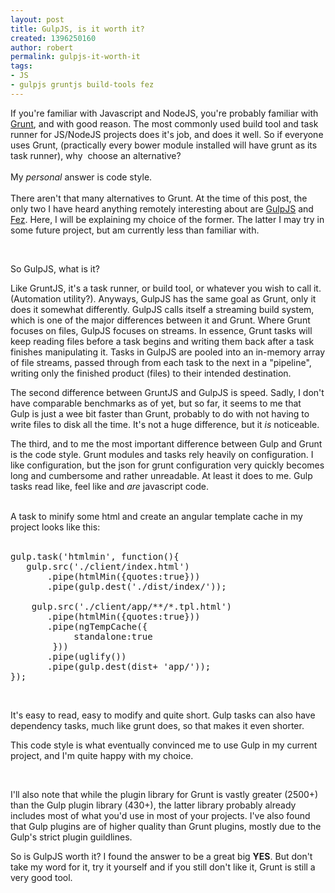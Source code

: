 ```yaml
---
layout: post
title: GulpJS, is it worth it?
created: 1396250160
author: robert
permalink: gulpjs-it-worth-it
tags:
- JS
- gulpjs gruntjs build-tools fez
---
```

<p>If you&#39;re familiar with Javascript and NodeJS, you&#39;re probably familiar with <a href="http://gruntjs.com/">Grunt</a>, and with good reason. The most commonly used build tool and task runner for JS/NodeJS projects does it&#39;s job, and does it well.&nbsp;So if everyone uses Grunt, (practically every bower module installed will have grunt as its task runner), why &nbsp;choose an alternative?<br />
<br />
My <em>personal</em> answer is code style.&nbsp;<br />
<br />
There aren&#39;t that many alternatives to Grunt. At the time of this post, the only two I have heard anything remotely interesting about are <a href="http://gulpjs.com/">GulpJS</a> and <a href="http://fez.github.io/">Fez</a>. Here, I will be explaining my choice of the former. The latter I may try in some future project, but am currently less than familiar with.</p>

<p>&nbsp;</p>

<p><span style="font-size:14px;">So GulpJS, what is it?</span></p>

<p>Like GruntJS, it&#39;s a task runner, or build tool, or whatever you wish to call it. (Automation utility?). Anyways, GulpJS has the same goal as Grunt, only it does it somewhat differently. GulpJS calls itself&nbsp;a streaming build system, which is one of the major differences between it and Grunt. Where Grunt focuses on files, GulpJS focuses on streams. In essence, Grunt tasks will keep reading files before a task begins&nbsp;and writing them back after a task finishes manipulating it. Tasks in GulpJS are pooled into an in-memory array of file&nbsp;streams, passed through from each task to the next in a &quot;pipeline&quot;, writing only the finished product (files) to their intended destination.</p>

<p>The second difference between GruntJS and GulpJS is speed. Sadly, I don&#39;t have comparable&nbsp;benchmarks as of yet, but so far, it seems to me that Gulp&nbsp;is just a wee bit faster than Grunt, probably to do with not having to write files to disk all the time. It&#39;s not a huge difference, but it <em>is</em> noticeable.&nbsp;</p>

<p>The third, and to me the most important difference between Gulp and Grunt is the code style. Grunt modules and tasks rely heavily on configuration. I like configuration, but the json for grunt configuration very quickly becomes long and cumbersome and rather unreadable. At least it does to me. Gulp tasks read like, feel like and <em>are&nbsp;</em>javascript code.&nbsp;<br />
&nbsp;</p>

<p>A task to minify some html and create an angular template cache in my project looks like this:<br />
&nbsp;</p>

<pre>
gulp.task(&#39;htmlmin&#39;, function(){
   gulp.src(&#39;./client/index.html&#39;)
       .pipe(htmlMin({quotes:true}))
       .pipe(gulp.dest(&#39;./dist/index/&#39;));

    gulp.src(&#39;./client/app/**/*.tpl.html&#39;)
       .pipe(htmlMin({quotes:true}))
       .pipe(ngTempCache({
            standalone:true
        }))
       .pipe(uglify())
       .pipe(gulp.dest(dist+ &#39;app/&#39;));
});</pre>

<p>&nbsp;</p>

<p>It&#39;s easy to read, easy to modify and quite short. Gulp tasks can also have dependency tasks, much like grunt does, so that makes it even shorter.</p>

<p>This code style is what eventually convinced me to use Gulp in my current project, and I&#39;m quite happy with my choice.</p>

<p>&nbsp;</p>

<p>I&#39;ll also note that while the plugin library for Grunt is vastly greater (2500+) than the Gulp&nbsp;plugin library (430+), the latter library probably already includes most of what you&#39;d use in most of your projects. I&#39;ve also found that Gulp plugins are of higher quality than Grunt plugins, mostly due to the Gulp&#39;s strict plugin guildlines.</p>

<p>So is GulpJS worth it? I found the answer to be a great big <strong>YES</strong>. But don&#39;t take my word for it, try it yourself and if you still don&#39;t like it, Grunt is still a very good tool.</p>

<p>&nbsp;</p>
